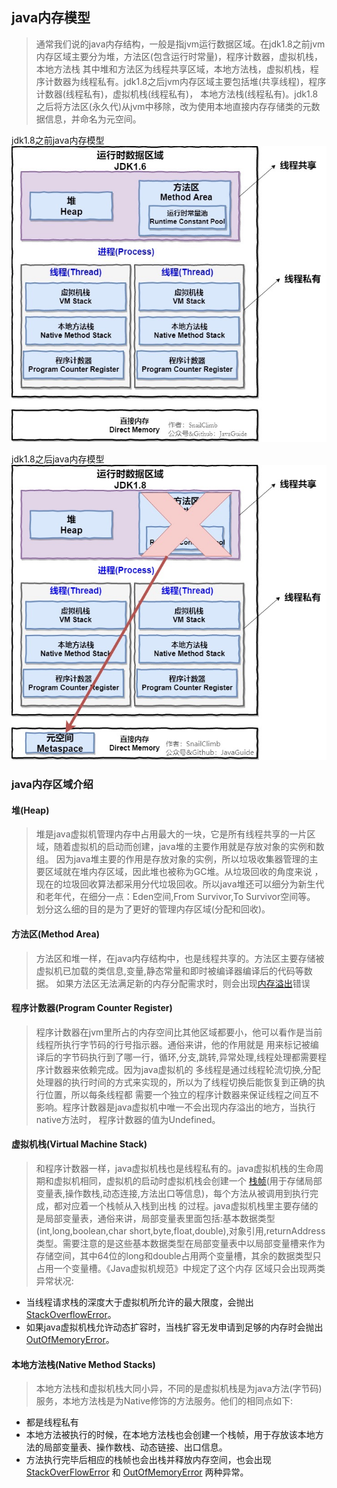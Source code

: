 ## java内存模型
  > 通常我们说的java内存结构，一般是指jvm运行数据区域。在jdk1.8之前jvm内存区域主要分为堆，方法区(包含运行时常量)，程序计数器，虚拟机栈，本地方法栈
其中堆和方法区为线程共享区域，本地方法栈，虚拟机栈，程序计数器为线程私有。jdk1.8之后jvm内存区域主要包括堆(共享线程)，程序计数器(线程私有)，虚拟机栈(线程私有)，
本地方法栈(线程私有)。jdk1.8之后将方法区(永久代)从jvm中移除，改为使用本地直接内存存储类的元数据信息，并命名为元空间。

jdk1.8之前java内存模型
![avatar](../../picture/jvm/1_8before.jpg)

jdk1.8之后java内存模型
![avatar](../../picture/jvm/1_8after.jpg)

### java内存区域介绍

#### 堆(Heap)
> 堆是java虚拟机管理内存中占用最大的一块，它是所有线程共享的一片区域，随着虚拟机的启动而创建，java堆的主要作用就是存放对象的实例和数组。
因为java堆主要的作用是存放对象的实例，所以垃圾收集器管理的主要区域就在堆内存区域，因此堆也被称为GC堆。从垃圾回收的角度来说
，现在的垃圾回收算法都采用分代垃圾回收。所以java堆还可以细分为新生代和老年代，在细分一点：Eden空间,From Survivor,To Survivor空间等。
划分这么细的目的是为了更好的管理内存区域(分配和回收)。

#### 方法区(Method Area)
> 方法区和堆一样，在java内存结构中，也是线程共享的。方法区主要存储被虚拟机已加载的类信息,变量,静态常量和即时被编译器编译后的代码等数据。
如果方法区无法满足新的内存分配需求时，则会出现[内存溢出](../../面试准备/Java基础/Java异常.md#outOfMemoryError)错误

#### 程序计数器(Program Counter Register)
> 程序计数器在jvm里所占的内存空间比其他区域都要小，他可以看作是当前线程所执行字节码的行号指示器。通俗来讲，他的作用就是
用来标记被编译后的字节码执行到了哪一行，循环,分支,跳转,异常处理,线程处理都需要程序计数器来依赖完成。因为java虚拟机的
多线程是通过线程轮流切换,分配处理器的执行时间的方式来实现的，所以为了线程切换后能恢复到正确的执行位置，所以每条线程都
需要一个独立的程序计数器来保证线程之间互不影响。程序计数器是java虚拟机中唯一不会出现内存溢出的地方，当执行native方法时，
程序计数器的值为Undefined。

#### 虚拟机栈(Virtual Machine Stack)
> 和程序计数器一样，java虚拟机栈也是线程私有的。java虚拟机栈的生命周期和虚拟机相同，虚拟机的启动时虚拟机栈会创建一个
[栈帧](#)(用于存储局部变量表,操作数栈,动态连接,方法出口等信息)，每个方法从被调用到执行完成，都对应着一个栈帧从入栈到出栈
的过程。java虚拟机栈里主要存储的是局部变量表，通俗来讲，局部变量表里面包括:基本数据类型(int,long,boolean,char
short,byte,float,double),对象引用,returnAddress类型。需要注意的是这些基本数据类型在局部变量表中以局部变量槽来作为
存储空间，其中64位的long和double占用两个变量槽，其余的数据类型只占用一个变量槽。《Java虚拟机规范》中规定了这个内存
区域只会出现两类异常状况:
- 当线程请求栈的深度大于虚拟机所允许的最大限度，会抛出[StackOverflowError](../../面试准备/Java基础/Java异常.md#stackOverflowError)。
- 如果java虚拟机栈允许动态扩容时，当栈扩容无发申请到足够的内存时会抛出[OutOfMemoryError](../../面试准备/Java基础/Java异常.md#outOfMemoryError)。

#### 本地方法栈(Native Method Stacks)
> 本地方法栈和虚拟机栈大同小异，不同的是虚拟机栈是为java方法(字节码)服务，本地方法栈是为Native修饰的方法服务。他们的相同点如下:
- 都是线程私有
- 本地方法被执行的时候，在本地方法栈也会创建一个栈帧，用于存放该本地方法的局部变量表、操作数栈、动态链接、出口信息。
- 方法执行完毕后相应的栈帧也会出栈并释放内存空间，也会出现 [StackOverFlowError](../../面试准备/Java基础/Java异常.md#stackOverflowError) 
和 [OutOfMemoryError](../../面试准备/Java基础/Java异常.md#outOfMemoryError) 两种异常。
 

>

